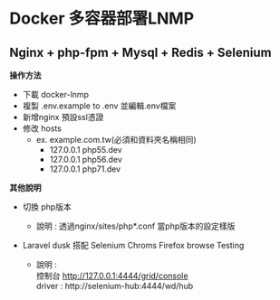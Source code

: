# Docker 多容器部署LNMP 
## Nginx + php-fpm + Mysql + Redis + Selenium

**操作方法**

* 下載 docker-lnmp
* 複製 .env.example to .env 並編輯.env檔案
* 新增nginx 預設ssl憑證
* 修改 hosts
    - ex. example.com.tw(必須和資料夾名稱相同)
        - 127.0.0.1 php55.dev
        - 127.0.0.1 php56.dev
        - 127.0.0.1 php71.dev

**其他說明**

* 切換 php版本
    - 說明 : 透過nginx/sites/php*.conf 當php版本的設定樣版
    
* Laravel dusk 搭配 Selenium Chroms Firefox browse Testing
    - 說明 :    
            	控制台 http://127.0.0.1:4444/grid/console    
            	driver : http://selenium-hub:4444/wd/hub 

